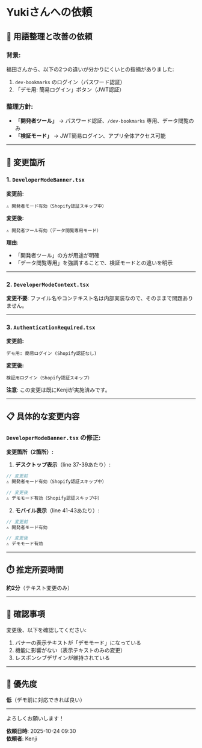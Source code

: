 # Yukiさんへの依頼

## 📝 用語整理と改善の依頼

### 背景:
福田さんから、以下の2つの違いが分かりにくいとの指摘がありました:
1. `dev-bookmarks` のログイン（パスワード認証）
2. 「デモ用: 簡易ログイン」ボタン（JWT認証）

### 整理方針:
- **「開発者ツール」** → パスワード認証、`/dev-bookmarks` 専用、データ閲覧のみ
- **「検証モード」** → JWT簡易ログイン、アプリ全体アクセス可能

---

## 🎯 変更箇所

### 1. `DeveloperModeBanner.tsx`

**変更前:**
```
⚠️ 開発者モード有効（Shopify認証スキップ中）
```

**変更後:**
```
⚠️ 開発者ツール有効（データ閲覧専用モード）
```

**理由**: 
- 「開発者ツール」の方が用途が明確
- 「データ閲覧専用」を強調することで、検証モードとの違いを明示

---

### 2. `DeveloperModeContext.tsx`

**変更不要**: ファイル名やコンテキスト名は内部実装なので、そのままで問題ありません。

---

### 3. `AuthenticationRequired.tsx`

**変更前:**
```
デモ用: 簡易ログイン (Shopify認証なし)
```

**変更後:**
```
検証用ログイン（Shopify認証スキップ）
```

**注意**: この変更は既にKenjiが実施済みです。

---

## 📋 具体的な変更内容

### `DeveloperModeBanner.tsx` の修正:

**変更箇所（2箇所）:**

1. **デスクトップ表示**（line 37-39あたり）:
```typescript
// 変更前
⚠️ 開発者モード有効（Shopify認証スキップ中）

// 変更後
⚠️ デモモード有効（Shopify認証スキップ中）
```

2. **モバイル表示**（line 41-43あたり）:
```typescript
// 変更前
⚠️ 開発者モード有効

// 変更後
⚠️ デモモード有効
```

---

## ⏱️ 推定所要時間

**約2分**（テキスト変更のみ）

---

## 📝 確認事項

変更後、以下を確認してください:

1. バナーの表示テキストが「デモモード」になっている
2. 機能に影響がない（表示テキストのみの変更）
3. レスポンシブデザインが維持されている

---

## 🎯 優先度

**低**（デモ前に対応できれば良い）

---

よろしくお願いします！

**依頼日時**: 2025-10-24 09:30  
**依頼者**: Kenji

